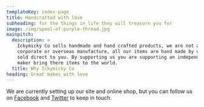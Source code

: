 ```yaml
---
templateKey: index-page
title: Handcrafted with love
subheading: for the things in life they will treasure you for
image: /img/spool-of-purple-thread.jpg
mainpitch:
  description: >
    Ickymicky Co sells handmade and hand crafted products, we are not a large 
    corporate or overseas manufacture, all our items are hand made by us and 
    sold direct to you. By supporting us you are supporting an independent 
    maker bring there items to the world.
  title: Why Ickymicky Co
heading: Great makes with love
---
```

We are currently setting up our site and online shop, but you can follow us on [Facebook](https://www.facebook.com/IckymickyCo/) and [Twitter](https://twitter.com/ickymickyco) to keep in touch.
